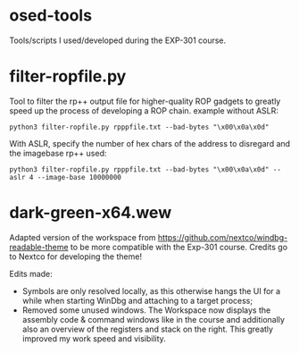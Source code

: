 # osed-tools
Tools/scripts I used/developed during the EXP-301 course.

# filter-ropfile.py
Tool to filter the rp++ output file for higher-quality ROP gadgets to greatly speed up the process of developing a ROP chain.
example without ASLR:
```
python3 filter-ropfile.py rpppfile.txt --bad-bytes "\x00\x0a\x0d"
```

With ASLR, specify the number of hex chars of the address to disregard and the imagebase rp++ used:
```
python3 filter-ropfile.py rpppfile.txt --bad-bytes "\x00\x0a\x0d" --aslr 4 --image-base 10000000
```

# dark-green-x64.wew
Adapted version of the workspace from https://github.com/nextco/windbg-readable-theme to be more compatible with the Exp-301 course. Credits go to Nextco for developing the theme! 

Edits made:
* Symbols are only resolved locally, as this otherwise hangs the UI for a while when starting WinDbg and attaching to a target process;
* Removed some unused windows. The Workspace now displays the assembly code & command windows like in the course and additionally also an overview of the registers and stack on the right. This greatly improved my work speed and visibility.

